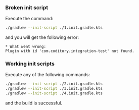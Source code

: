 ### Broken init script
Execute the command:
```bash
./gradlew --init-script ./1.init.gradle.kts
```
and you will get the following error:
```
* What went wrong:
Plugin with id 'com.coditory.integration-test' not found.
```

### Working init scripts
Execute any of the following commands:
```bash
./gradlew --init-script ./2.init.gradle.kts
./gradlew --init-script ./3.init.gradle.kts
./gradlew --init-script ./4.init.gradle.kts
```
and the build is successful.